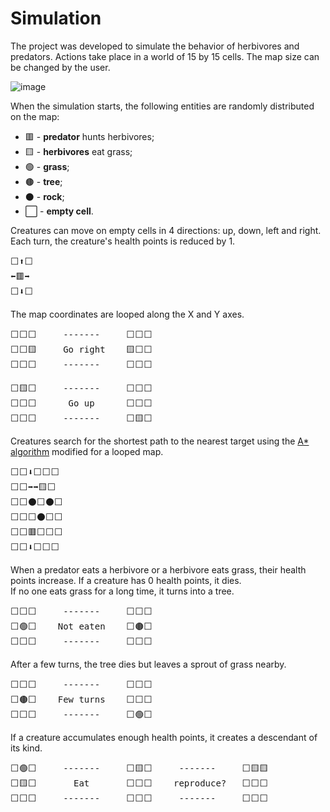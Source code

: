 # Simulation

The project was developed to simulate the behavior of herbivores and predators.
Actions take place in a world of 15 by 15 cells. The map size can be changed by the user.

![image](https://github.com/Ruhalov/Simulation/assets/40489058/4e847647-c2f7-42ec-b5dd-ff3c9904baf5)

When the simulation starts, the following entities are randomly distributed on the map:
- 🟥 - **predator** hunts herbivores;
- 🟨 - **herbivores** eat grass;
- 🟢 - **grass**;
- 🟤 - **tree**;
- ⚫ - **rock**;
- ⬜ - **empty cell**.

Creatures can move on empty cells in 4 directions: up, down, left and right. Each turn, the creature's health points is reduced by 1.  
<pre>
⬜⬆️⬜  
⬅️🟥➡️  
⬜⬇️⬜ 
</pre>
The map coordinates are looped along the X and Y axes.  
<pre>
⬜⬜⬜     -------     ⬜⬜⬜  
⬜⬜🟨     Go right    🟨⬜⬜  
⬜⬜⬜     -------     ⬜⬜⬜
</pre>
<pre>
⬜🟨⬜     -------     ⬜⬜⬜  
⬜⬜⬜      Go up      ⬜⬜⬜  
⬜⬜⬜     -------     ⬜🟨⬜
</pre>
Creatures search for the shortest path to the nearest target using the [A* algorithm](https://en.wikipedia.org/wiki/A*_search_algorithm) modified for a looped map.
<pre>
⬜⬜⬇️⬜⬜⬜
⬜⬜➡️➡️🟨⬜
⬜⬜⚫⬜⚫⬜
⬜⬜⬜⚫⬜⬜
⬜⬜🟥⬜⬜⬜
⬜⬜⬇️⬜⬜⬜
</pre>
When a predator eats a herbivore or a herbivore eats grass, their health points increase. If a creature has 0 health points, it dies.  
If no one eats grass for a long time, it turns into a tree.  
<pre>
⬜⬜⬜     -------     ⬜⬜⬜  
⬜🟢⬜    Not eaten    ⬜🟤⬜  
⬜⬜⬜     -------     ⬜⬜⬜
</pre>
After a few turns, the tree dies but leaves a sprout of grass nearby.  
<pre>
⬜⬜⬜     -------     ⬜⬜⬜  
⬜🟤⬜    Few turns    ⬜⬜⬜  
⬜⬜⬜     -------     ⬜🟢⬜
</pre>
If a creature accumulates enough health points, it creates a descendant of its kind.  
<pre>
⬜🟢⬜     -------     ⬜🟨⬜     -------     ⬜🟨🟨 
⬜🟨⬜       Eat       ⬜⬜⬜    reproduce?   ⬜⬜⬜   
⬜⬜⬜     -------     ⬜⬜⬜     -------     ⬜⬜⬜
</pre>
